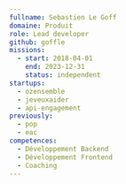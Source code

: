 ```yaml
---
fullname: Sebastien Le Goff
domaine: Produit
role: Lead developer
github: goffle
missions:
  - start: 2018-04-01
    end: 2023-12-31
    status: independent
startups:
  - ozensemble
  - jeveuxaider
  - api-engagement
previously:
  - pop
  - eac
competences:
  - Développement Backend
  - Développement Frontend
  - Coaching
---
```

